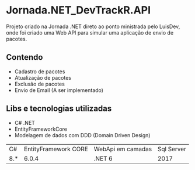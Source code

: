 # Jornada.NET_DevTrackR.API
Projeto criado na Jornada .NET direto ao ponto ministrada pelo LuisDev, onde foi criado uma Web API para simular uma aplicação de envio de pacotes.

## Contendo

* Cadastro de pacotes
* Atualização de pacotes
* Exclusão de pacotes
* Envio de Email (A ser implementado)

## Libs e tecnologias utilizadas

* C# .NET
* EntityFrameworkCore
* Modelagem de dados com DDD (Domain Driven Design)

<table>
  <tr>
    <td>C#</td>
    <td>EntityFramework CORE</td>
    <td>WebApi em camadas</td>
    <td>Sql Server</td>
  </tr>
  <tr>
    <td>8.*</td>
    <td>6.0.4</td>
    <td>.NET 6</td>
    <td>2017</td>
  </tr>
</table>
